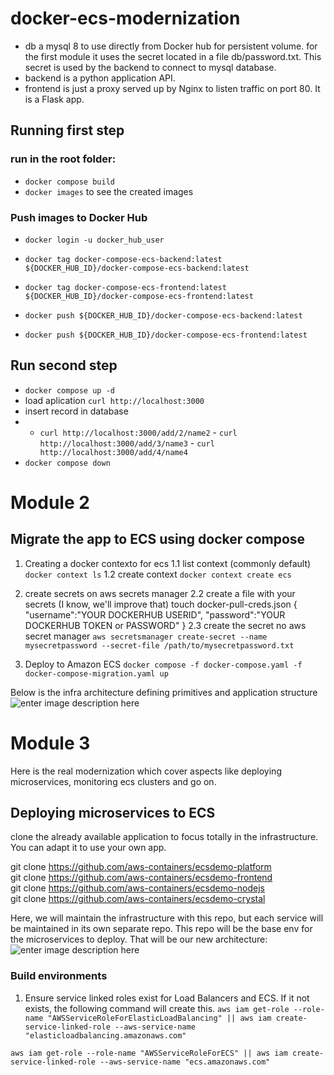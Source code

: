 # docker-ecs-modernization

- db a mysql 8 to use directly from Docker hub for persistent volume. for the first module it uses the secret located in a file db/password.txt. This secret is used by the backend to connect to mysql database.
- backend is a python application API.
- frontend is just a proxy served up by Nginx to listen traffic on port 80. It is a Flask app.


## Running first step
### run in the root folder:
- `docker compose build`
- `docker images` to see the created images 


### Push images to Docker Hub
- `docker login -u docker_hub_user`
- `docker tag docker-compose-ecs-backend:latest ${DOCKER_HUB_ID}/docker-compose-ecs-backend:latest`
- `docker tag docker-compose-ecs-frontend:latest ${DOCKER_HUB_ID}/docker-compose-ecs-frontend:latest`

- `docker push ${DOCKER_HUB_ID}/docker-compose-ecs-backend:latest`
- `docker push ${DOCKER_HUB_ID}/docker-compose-ecs-frontend:latest`

## Run second step

- `docker compose up -d`
- load aplication `curl http://localhost:3000` 
- insert record in database 
- - `curl http://localhost:3000/add/2/name2` - `curl http://localhost:3000/add/3/name3` - `curl http://localhost:3000/add/4/name4`
- `docker compose down`

# Module 2
## Migrate the app to ECS using docker compose

1. Creating a docker contexto for ecs
1.1 list context (commonly default)
`docker context ls`
1.2 create context
`docker context create ecs`
2. create secrets on aws secrets manager
2.2 create a file with your secrets (I know, we'll improve that)
touch docker-pull-creds.json
{
   "username":"YOUR DOCKERHUB USERID",
   "password":"YOUR DOCKERHUB TOKEN or PASSWORD"
}
2.3 create the secret no aws secret manager
`aws secretsmanager create-secret --name mysecretpassword --secret-file /path/to/mysecretpassword.txt`

3. Deploy to Amazon ECS
`docker compose -f docker-compose.yaml -f docker-compose-migration.yaml up`

Below is the infra architecture defining primitives and application structure
![enter image description here](https://docker.awsworkshop.io/images/application-on-aws.png)

# Module 3
Here is the real modernization which cover aspects like deploying microservices, monitoring ecs clusters and go on.

## Deploying microservices to ECS
clone the already available application to focus totally in the infrastructure. You can adapt it to use your own app.

git clone https://github.com/aws-containers/ecsdemo-platform <br>
git clone https://github.com/aws-containers/ecsdemo-frontend <br>
git clone https://github.com/aws-containers/ecsdemo-nodejs <br>
git clone https://github.com/aws-containers/ecsdemo-crystal <br>

Here, we will maintain the infrastructure with this repo, but each service will be maintained in its own separate repo. This repo will be the base env for the microservices to deploy.
That will be our new architecture:
![enter image description here](https://ecsworkshop.com/images/mu-topology-vpc.png)

### Build environments
1. Ensure service linked roles exist for Load Balancers and ECS. If it not exists, the following command will create this.
`aws iam get-role --role-name "AWSServiceRoleForElasticLoadBalancing" || aws iam create-service-linked-role --aws-service-name "elasticloadbalancing.amazonaws.com"`

`aws iam get-role --role-name "AWSServiceRoleForECS" || aws iam create-service-linked-role --aws-service-name "ecs.amazonaws.com"`

